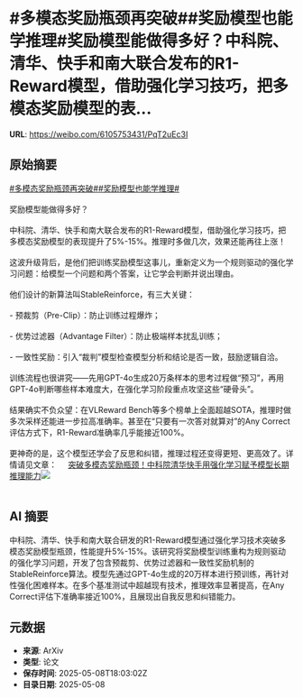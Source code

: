 # #多模态奖励瓶颈再突破##奖励模型也能学推理#奖励模型能做得多好？中科院、清华、快手和南大联合发布的R1-Reward模型，借助强化学习技巧，把多模态奖励模型的表...

**URL**: https://weibo.com/6105753431/PqT2uEc3I

## 原始摘要

<a href="https://m.weibo.cn/search?containerid=231522type%3D1%26t%3D10%26q%3D%23%E5%A4%9A%E6%A8%A1%E6%80%81%E5%A5%96%E5%8A%B1%E7%93%B6%E9%A2%88%E5%86%8D%E7%AA%81%E7%A0%B4%23&amp;extparam=%23%E5%A4%9A%E6%A8%A1%E6%80%81%E5%A5%96%E5%8A%B1%E7%93%B6%E9%A2%88%E5%86%8D%E7%AA%81%E7%A0%B4%23" data-hide=""><span class="surl-text">#多模态奖励瓶颈再突破#</span></a><a href="https://m.weibo.cn/search?containerid=231522type%3D1%26t%3D10%26q%3D%23%E5%A5%96%E5%8A%B1%E6%A8%A1%E5%9E%8B%E4%B9%9F%E8%83%BD%E5%AD%A6%E6%8E%A8%E7%90%86%23&amp;extparam=%23%E5%A5%96%E5%8A%B1%E6%A8%A1%E5%9E%8B%E4%B9%9F%E8%83%BD%E5%AD%A6%E6%8E%A8%E7%90%86%23" data-hide=""><span class="surl-text">#奖励模型也能学推理#</span></a><br><br>奖励模型能做得多好？<br><br>中科院、清华、快手和南大联合发布的R1-Reward模型，借助强化学习技巧，把多模态奖励模型的表现提升了5%-15%。推理时多做几次，效果还能再往上涨！<br><br>这波升级背后，是他们把训练奖励模型这事儿，重新定义为一个规则驱动的强化学习问题：给模型一个问题和两个答案，让它学会判断并说出理由。<br><br>他们设计的新算法叫StableReinforce，有三大关键：<br><br>- 预裁剪（Pre-Clip）：防止训练过程爆炸；<br><br>- 优势过滤器（Advantage Filter）：防止极端样本扰乱训练；<br><br>- 一致性奖励：引入“裁判”模型检查模型分析和结论是否一致，鼓励逻辑自洽。<br><br>训练流程也很讲究——先用GPT-4o生成20万条样本的思考过程做“预习”，再用GPT-4o判断哪些样本难度大，在强化学习阶段重点攻坚这些“硬骨头”。<br><br>结果确实不负众望：在VLReward Bench等多个榜单上全面超越SOTA，推理时做多次采样还能进一步拉高准确率。甚至在“只要有一次答对就算对”的Any Correct评估方式下，R1-Reward准确率几乎能接近100%。<br><br>更神奇的是，这个模型还学会了反思和纠错，推理过程还变得更短、更高效了。详情请见文章： <a href="https://weibo.com/ttarticle/p/show?id=2309405164081026826368" data-hide=""><span class="url-icon"><img style="width: 1rem;height: 1rem" src="https://h5.sinaimg.cn/upload/2015/09/25/3/timeline_card_small_article_default.png" referrerpolicy="no-referrer"></span><span class="surl-text">突破多模态奖励瓶颈！中科院清华快手用强化学习赋予模型长期推理能力</span></a><img style="" src="https://tvax3.sinaimg.cn/large/006Fd7o3gy1i187jztqccj30n00cydhh.jpg" referrerpolicy="no-referrer"><br><br>

## AI 摘要

中科院、清华、快手和南大联合研发的R1-Reward模型通过强化学习技术突破多模态奖励模型瓶颈，性能提升5%-15%。该研究将奖励模型训练重构为规则驱动的强化学习问题，开发了包含预裁剪、优势过滤器和一致性奖励机制的StableReinforce算法。模型先通过GPT-4o生成的20万样本进行预训练，再针对性强化困难样本。在多个基准测试中超越现有技术，推理效率显著提高，在Any Correct评估下准确率接近100%，且展现出自我反思和纠错能力。

## 元数据

- **来源**: ArXiv
- **类型**: 论文
- **保存时间**: 2025-05-08T18:03:02Z
- **目录日期**: 2025-05-08

